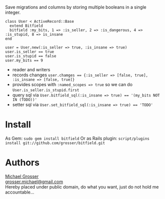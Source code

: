 Save migrations and columns by storing multiple booleans in a single integer.

    class User < ActiveRecord::Base
      extend Bitfield
      bitfield :my_bits, 1 => :is_seller, 2 => :is_dangerous, 4 => :is_stupid, 8 => is_insane
    end

    user = User.new(:is_seller => true, :is_insane => true)
    user.is_seller == true
    user.is_stupid == false
    user.my_bits == 9

 - reader and writers
 - records changes `user.chamges == {:is_seller => [false, true], :is_insane => [false, true]}`
 - provides scopes with `:named_scopes => true` so we can do `User.is_seller.is_stupid.first`
 - query sql via `User.bitfield_sql(:is_insane => true) == '(my_bits NOT IN (TODO))'`
 - setter sql via `User.set_bitfield_sql(:is_insane => true) == 'TODO'`

Install
=======
As Gem: ` sudo gem install bitfield `
Or as Rails plugin: ` script/plugins install git://github.com/grosser/bitfield.git `

Authors
=======
[Michael Grosser](http://pragmatig.wordpress.com)  
grosser.michael@gmail.com  
Hereby placed under public domain, do what you want, just do not hold me accountable...